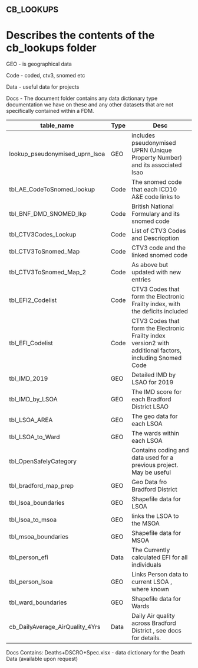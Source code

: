 ## CB_LOOKUPS
# Describes the contents of the cb_lookups folder

GEO - is geographical data

Code - coded, ctv3, snomed etc

Data - useful data for projects

Docs - The document folder contains any data dictionary type documentation we have on these and any other datasets that are not specifically contained within a FDM.

|table_name	|	Type	|	Desc	|
|-----------|-------|-------|
|	lookup_pseudonymised_uprn_lsoa	|	GEO	|	includes pseudonymised UPRN (Unique Property Number) and its associated lsao	|
|	tbl_AE_CodeToSnomed_lookup	|	Code	|	The snomed code that each ICD10 A&E code links to	|
|	tbl_BNF_DMD_SNOMED_lkp	|	Code	|	British National Formulary and its snomed code	|
|	tbl_CTV3Codes_Lookup	|	Code	|	List of CTV3 Codes and Descrioption	|
|	tbl_CTV3ToSnomed_Map	|	Code	|	CTV3 code and the linked snomed code	|
|	tbl_CTV3ToSnomed_Map_2	|	Code	|	As above but updated with new entries	|
|	tbl_EFI2_Codelist	|	Code	|	CTV3 Codes  that form the Electronic Frailty index, with the deficits included	|
|	tbl_EFI_Codelist	|	Code	|	CTV3 Codes that form the Electronic Frailty index version2 with additional factors, including Snomed Code	|
|	tbl_IMD_2019	|	GEO	|	Detailed IMD by LSAO for 2019	|
|	tbl_IMD_by_LSOA	|	GEO	|	The IMD score for each Bradford District LSAO	|
|	tbl_LSOA_AREA	|	GEO	|	The geo data for each LSOA	|
|	tbl_LSOA_to_Ward	|	GEO	|	The wards within each LSOA	|
|	tbl_OpenSafelyCategory	|		|	Contains coding and data used for a previous project. May be useful	|
|	tbl_bradford_map_prep	|	GEO	|	Geo Data fro Bradford District	|
|	tbl_lsoa_boundaries	|	GEO	|	Shapefile data for LSOA	|
|	tbl_lsoa_to_msoa	|	GEO	|	links the LSOA to the MSOA	|
|	tbl_msoa_boundaries	|	GEO	|	Shapefile data for MSOA	|
|	tbl_person_efi	|	Data	|	The Currently calculated EFI for all individuals	|
|	tbl_person_lsoa	|	GEO	|	Links Person  data to current LSOA , where known	|
|	tbl_ward_boundaries	|	GEO	|	Shapefile data for Wards	|
| cb_DailyAverage_AirQuality_4Yrs | Data | Daily Air quality across Bradford District , see docs for details. |



Docs
Contains: Deaths+DSCRO+Spec.xlsx - data dictionary for the Death Data (available upon request) 





